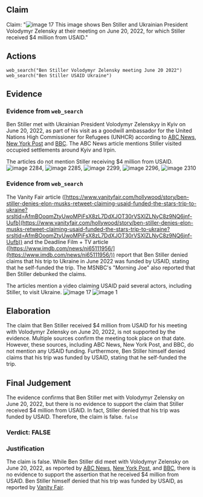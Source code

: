 ## Claim
Claim: "![image 17](media/56.jpg) This image shows Ben Stiller and Ukrainian President Volodymyr Zelensky at their meeting on June 20, 2022, for which Stiller received $4 million from USAID."

## Actions
```
web_search("Ben Stiller Volodymyr Zelensky meeting June 20 2022")
web_search("Ben Stiller USAID Ukraine")
```

## Evidence
### Evidence from `web_search`
Ben Stiller met with Ukrainian President Volodymyr Zelenskyy in Kyiv on June 20, 2022, as part of his visit as a goodwill ambassador for the United Nations High Commissioner for Refugees (UNHCR) according to [ABC News](https://abcnews.go.com/International/ben-stiller-meets-volodymyr-zelenskyy-ukraine-world-refugee/story?id=85517989), [New York Post](https://nypost.com/2022/06/20/ben-stiller-met-with-zelensky-in-ukraine-on-world-refugee-day/) and [BBC](https://www.bbc.com/news/av/world-61875351). The ABC News article mentions Stiller visited occupied settlements around Kyiv and Irpin.

The articles do not mention Stiller receiving $4 million from USAID. ![image 2284](media/2025-08-07_20-28-1754598513-456446.jpg), ![image 2285](media/2025-08-07_20-28-1754598514-645762.jpg), ![image 2299](media/2025-08-07_20-28-1754598526-177284.jpg), ![image 2296](media/2025-08-07_20-28-1754598525-250702.jpg), ![image 2310](media/2025-08-07_20-28-1754598528-784098.jpg)


### Evidence from `web_search`
The Vanity Fair article ([https://www.vanityfair.com/hollywood/story/ben-stiller-denies-elon-musks-retweet-claiming-usaid-funded-the-stars-trip-to-ukraine?srsltid=AfmBOoqmZtyUwoMPiFsX8zL7DdXJOT30rVSXIZLNyC8z9NQ6jnf-Uufb](https://www.vanityfair.com/hollywood/story/ben-stiller-denies-elon-musks-retweet-claiming-usaid-funded-the-stars-trip-to-ukraine?srsltid=AfmBOoqmZtyUwoMPiFsX8zL7DdXJOT30rVSXIZLNyC8z9NQ6jnf-Uufb)) and the Deadline Film + TV article ([https://www.imdb.com/news/ni65111956/](https://www.imdb.com/news/ni65111956/)) report that Ben Stiller denied claims that his trip to Ukraine in June 2022 was funded by USAID, stating that he self-funded the trip. The MSNBC's "Morning Joe" also reported that Ben Stiller debunked the claims.

The articles mention a video claiming USAID paid several actors, including Stiller, to visit Ukraine. ![image 17](media/56.jpg) ![image 1](media/0.jpg)


## Elaboration
The claim that Ben Stiller received $4 million from USAID for his meeting with Volodymyr Zelensky on June 20, 2022, is not supported by the evidence. Multiple sources confirm the meeting took place on that date. However, these sources, including ABC News, New York Post, and BBC, do not mention any USAID funding. Furthermore, Ben Stiller himself denied claims that his trip was funded by USAID, stating that he self-funded the trip.


## Final Judgement
The evidence confirms that Ben Stiller met with Volodymyr Zelensky on June 20, 2022, but there is no evidence to support the claim that Stiller received $4 million from USAID. In fact, Stiller denied that his trip was funded by USAID. Therefore, the claim is false. `false`

### Verdict: FALSE

### Justification
The claim is false. While Ben Stiller did meet with Volodymyr Zelensky on June 20, 2022, as reported by [ABC News](https://abcnews.go.com/International/ben-stiller-meets-volodymyr-zelenskyy-ukraine-world-refugee/story?id=85517989), [New York Post](https://nypost.com/2022/06/20/ben-stiller-met-with-zelensky-in-ukraine-on-world-refugee-day/), and [BBC](https://www.bbc.com/news/av/world-61875351), there is no evidence to support the assertion that he received $4 million from USAID. Ben Stiller himself denied that his trip was funded by USAID, as reported by [Vanity Fair](https://www.vanityfair.com/hollywood/story/ben-stiller-denies-elon-musks-retweet-claiming-usaid-funded-the-stars-trip-to-ukraine?srsltid=AfmBOoqmZtyUwoMPiFsX8zL7DdXJOT30rVSXIZLNyC8z9NQ6jnf-Uufb).
